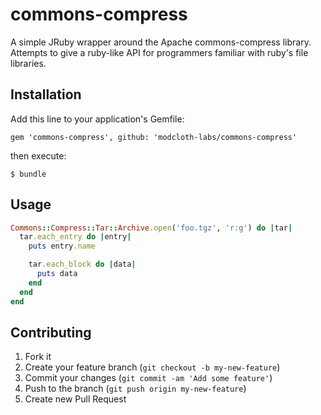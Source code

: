 # commons-compress

A simple JRuby wrapper around the Apache commons-compress library. Attempts
to give a ruby-like API for programmers familiar with ruby's file
libraries.

## Installation

Add this line to your application's Gemfile:

    gem 'commons-compress', github: 'modcloth-labs/commons-compress'

then execute:

    $ bundle

## Usage

```ruby
Commons::Compress::Tar::Archive.open('foo.tgz', 'r:g') do |tar|
  tar.each_entry do |entry|
    puts entry.name

    tar.each_block do |data|
      puts data
    end
  end
end
```

## Contributing

1. Fork it
2. Create your feature branch (`git checkout -b my-new-feature`)
3. Commit your changes (`git commit -am 'Add some feature'`)
4. Push to the branch (`git push origin my-new-feature`)
5. Create new Pull Request
